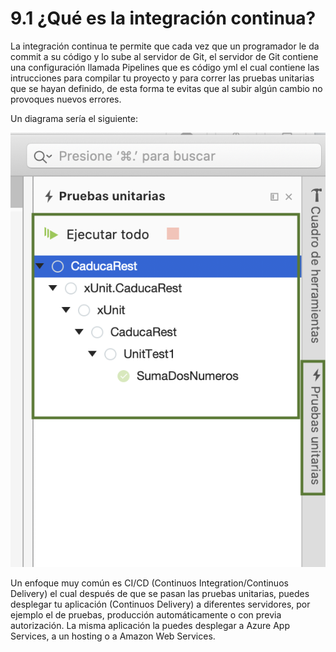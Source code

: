 # 9.1 ¿Qué es la integración continua?

La integración continua te permite que cada vez que un programador le da commit a su código y lo sube al servidor de Git, el servidor de Git contiene una configuración llamada Pipelines que es código yml el cual contiene las intrucciones para compilar tu proyecto y para correr las pruebas unitarias que se hayan definido, de esta forma te evitas que al subir algún cambio no provoques nuevos errores.

Un diagrama sería el siguiente:

![](../.gitbook/assets/image%20%28206%29.png)

Un enfoque muy común es CI/CD \(Continuos Integration/Continuos Delivery\) el cual después de que se pasan las pruebas unitarias, puedes desplegar tu aplicación \(Continuos Delivery\) a diferentes servidores, por ejemplo el de pruebas, producción automáticamente o con previa autorización. La misma aplicación la puedes desplegar a Azure App Services, a un hosting o a Amazon Web Services.

